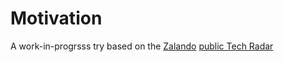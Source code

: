 # Motivation
A work-in-progrsss try based on the [Zalando](http://zalando.de) [public Tech
Radar](http://zalando.github.io/tech-radar/) 
